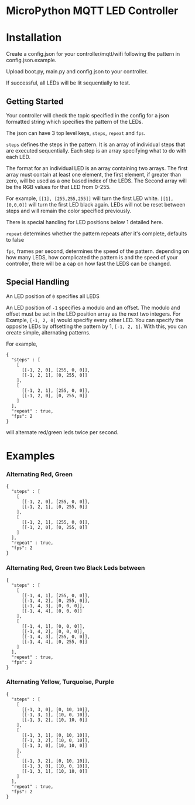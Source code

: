 # MicroPython MQTT LED Controller

# Installation

Create a config.json for your controller/mqtt/wifi following the pattern in config.json.example.

Upload boot.py, main.py and config.json to your controller.

If successful, all LEDs will be lit sequentially to test.                     

## Getting Started

Your controller will check the topic specified in the config for a json formatted string which specifies the pattern of the LEDs.

The json can have 3 top level keys, `steps`, `repeat` and `fps`. 

`steps` defines the steps in the pattern. It is an array of individual steps that are executed sequentially. Each step is an array specifying what to do with each LED. 

The format for an individual LED is an array containing two arrays. The first array must contain at least one element, the first element, if greater than zero, will be used as a one based index of the LEDS. The Second array will be the RGB values for that LED from 0-255.

For example, `[[1], [255,255,255]]` will turn the first LED white. `[[1], [0,0,0]]` will turn the first LED black again. LEDs will not be reset between steps and will remain the color specified previously.

There is special handling for LED positions below 1 detailed here.

`repeat` determines whether the pattern repeats after it's complete, defaults to false

`fps`, frames per second, determines the speed of the pattern. depending on how many LEDS,  how complicated the pattern is and the speed of your controller, there will be a cap on how fast the LEDS can be changed.

## Special Handling

An LED position of `0` specifies all LEDS

An LED position of `-1` specifies a modulo and an offset. The modulo and offset must be set in the LED position array as the next two integers. For Example, `[-1, 2, 0]` would specifiy every other LED. You can specify the opposite LEDs by offsetting the pattern by 1, `[-1, 2, 1]`. With this, you can create simple, alternating patterns. 

For example, 
``` 
{
  "steps" : [
    [
      [[-1, 2, 0], [255, 0, 0]],
      [[-1, 2, 1], [0, 255, 0]]    
    ],
    [
      [[-1, 2, 1], [255, 0, 0]],
      [[-1, 2, 0], [0, 255, 0]]    
    ]
  ],
  "repeat" : true,
  "fps": 2
}
```

will alternate red/green leds twice per second.

# Examples

### Alternating Red, Green
``` 
{
  "steps" : [
    [
      [[-1, 2, 0], [255, 0, 0]],
      [[-1, 2, 1], [0, 255, 0]]    
    ],
    [
      [[-1, 2, 1], [255, 0, 0]],
      [[-1, 2, 0], [0, 255, 0]]    
    ]
  ],
  "repeat" : true,
  "fps": 2
}
```

### Alternating Red, Green two Black Leds between
```
{
  "steps" : [
    [
      [[-1, 4, 1], [255, 0, 0]],
      [[-1, 4, 2], [0, 255, 0]],
      [[-1, 4, 3], [0, 0, 0]],
      [[-1, 4, 4], [0, 0, 0]]    
    ],
    [
      [[-1, 4, 1], [0, 0, 0]],
      [[-1, 4, 2], [0, 0, 0]],
      [[-1, 4, 3], [255, 0, 0]],
      [[-1, 4, 4], [0, 255, 0]]    
    ]
  ],
  "repeat" : true,
  "fps": 2
}
```
### Alternating Yellow, Turquoise, Purple
```
{
  "steps" : [
    [
      [[-1, 3, 0], [0, 10, 10]],
      [[-1, 3, 1], [10, 0, 10]],
      [[-1, 3, 2], [10, 10, 0]]
    ],
    [
      [[-1, 3, 1], [0, 10, 10]],
      [[-1, 3, 2], [10, 0, 10]],
      [[-1, 3, 0], [10, 10, 0]]
    ],
    [
      [[-1, 3, 2], [0, 10, 10]],
      [[-1, 3, 0], [10, 0, 10]],
      [[-1, 3, 1], [10, 10, 0]]
    ]
  ],
  "repeat" : true,
  "fps": 2
}
```